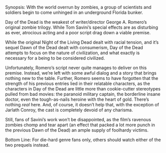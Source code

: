 Synopsis: With the world overrun by zombies, a group of scientists and soldiers begin to come unhinged in an underground Florida bunker.

Day of the Dead is the weakest of writer/director George A. Romero’s original zombie trilogy.  While Tom Savini’s special effects are as disturbing as ever, atrocious acting and a poor script drag down a viable premise.

While the original Night of the Living Dead dealt with racial tension, and it’s sequel Dawn of the Dead dealt with consumerism, Day of the Dead attempts to focus on the nature of civilization, and what exactly is necessary for a being to be considered civilized.

Unfortunately, Romero’s script never quite manages to deliver on this premise.  Instead, we’re left with some awful dialog and a story that brings nothing new to the table.  Further, Romero seems to have forgotten that the strength of his previous entries lied in their relatable characters, as the characters in Day of the Dead are little more than cookie-cutter stereotypes pulled from bad movies: the paranoid military captain, the borderline insane doctor, even the tough-as-nails heroine with the heart of gold.  There’s nothing <em>real</em> here.  And, of course, it doesn’t help that, with the exception of Jarlath Conroy, the cast is completely devoid of any charisma. 

Still, fans of Savini’s work won’t be disappointed, as the film’s ravenous zombies chomp and tear apart (an effect that packed a lot more punch in the previous Dawn of the Dead) an ample supply of foolhardy victims.

Bottom Line: For die-hard genre fans only, others should watch either of the two prequels instead.